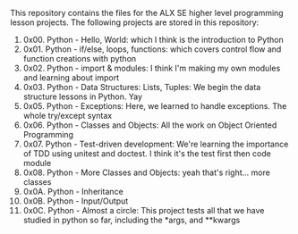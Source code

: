 This repository contains the files for the ALX SE higher level programming lesson projects.
The following projects are stored in this repository:
1) 0x00. Python - Hello, World: which I think is the introduction to Python
2) 0x01. Python - if/else, loops, functions: which covers control flow and function creations with python
3) 0x02. Python - import & modules: I think I'm making my own modules and learning about import
4) 0x03. Python - Data Structures: Lists, Tuples: We begin the data structure lessons in Python. Yay
5) 0x05. Python - Exceptions: Here, we learned to handle exceptions. The whole try/except syntax
6) 0x06. Python - Classes and Objects: All the work on Object Oriented Programming
7) 0x07. Python - Test-driven development: We're learning the importance of TDD using unitest and doctest. I think it's the test first then code module
8) 0x08. Python - More Classes and Objects: yeah that's right... more classes
9) 0x0A. Python - Inheritance
10) 0x0B. Python - Input/Output
11) 0x0C. Python - Almost a circle: This project tests all that we have studied in python so far, including the *args, and **kwargs

